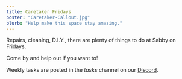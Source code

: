 ```yaml
---
title: Caretaker Fridays
poster: "Caretaker-Callout.jpg"
blurb: "Help make this space stay amazing."
---
```


Repairs, cleaning, D.I.Y., there are plenty of things to do at Sabby on Fridays.

Come by and help out if you want to!

Weekly tasks are posted in the *tasks* channel on our <a href="{{ site.link.discord }}" target="_blank">Discord</a>.